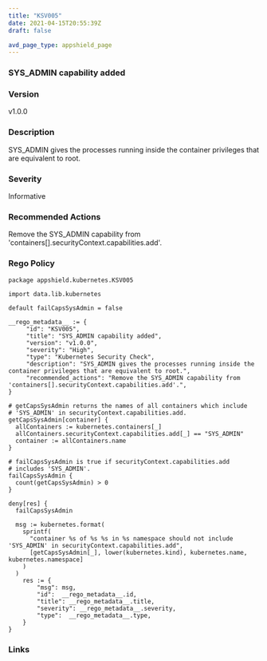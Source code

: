 ```yaml
---
title: "KSV005"
date: 2021-04-15T20:55:39Z
draft: false

avd_page_type: appshield_page
---
```


### SYS_ADMIN capability added

### Version
v1.0.0

### Description
SYS_ADMIN gives the processes running inside the container privileges that are equivalent to root.

### Severity
Informative

### Recommended Actions
Remove the SYS_ADMIN capability from 'containers[].securityContext.capabilities.add'.

### Rego Policy
```
package appshield.kubernetes.KSV005

import data.lib.kubernetes

default failCapsSysAdmin = false

__rego_metadata__ := {
     "id": "KSV005",
     "title": "SYS_ADMIN capability added",
     "version": "v1.0.0",
     "severity": "High",
     "type": "Kubernetes Security Check",
     "description": "SYS_ADMIN gives the processes running inside the container privileges that are equivalent to root.",
     "recommended_actions": "Remove the SYS_ADMIN capability from 'containers[].securityContext.capabilities.add'.",
}

# getCapsSysAdmin returns the names of all containers which include
# 'SYS_ADMIN' in securityContext.capabilities.add.
getCapsSysAdmin[container] {
  allContainers := kubernetes.containers[_]
  allContainers.securityContext.capabilities.add[_] == "SYS_ADMIN"
  container := allContainers.name
}

# failCapsSysAdmin is true if securityContext.capabilities.add
# includes 'SYS_ADMIN'.
failCapsSysAdmin {
  count(getCapsSysAdmin) > 0
}

deny[res] {
  failCapsSysAdmin

  msg := kubernetes.format(
    sprintf(
      "container %s of %s %s in %s namespace should not include 'SYS_ADMIN' in securityContext.capabilities.add",
      [getCapsSysAdmin[_], lower(kubernetes.kind), kubernetes.name, kubernetes.namespace]
    )
  )
    res := {
    	"msg": msg,
        "id":  __rego_metadata__.id,
        "title": __rego_metadata__.title,
        "severity": __rego_metadata__.severity,
        "type":  __rego_metadata__.type,
    }
}
```
### Links
